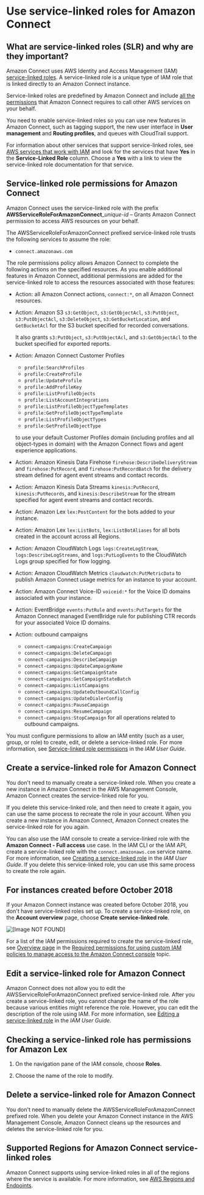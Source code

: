 # Use service\-linked roles for Amazon Connect<a name="connect-slr"></a>

## What are service\-linked roles \(SLR\) and why are they important?<a name="what-is-slr"></a>

Amazon Connect uses AWS Identity and Access Management \(IAM\) [service\-linked roles](https://docs.aws.amazon.com/IAM/latest/UserGuide/id_roles_terms-and-concepts.html#iam-term-service-linked-role)\. A service\-linked role is a unique type of IAM role that is linked directly to an Amazon Connect instance\. 

Service\-linked roles are predefined by Amazon Connect and include [all the permissions](#slr-permissions) that Amazon Connect requires to call other AWS services on your behalf\.

You need to enable service\-linked roles so you can use new features in Amazon Connect, such as tagging support, the new user interface in **User management** and **Routing profiles**, and queues with CloudTrail support\.

For information about other services that support service\-linked roles, see [AWS services that work with IAM](https://docs.aws.amazon.com/IAM/latest/UserGuide/reference_aws-services-that-work-with-iam.html) and look for the services that have **Yes** in the **Service\-Linked Role** column\. Choose a **Yes** with a link to view the service\-linked role documentation for that service\.

## Service\-linked role permissions for Amazon Connect<a name="slr-permissions"></a>

Amazon Connect uses the service\-linked role with the prefix **AWSServiceRoleForAmazonConnect**\_*unique\-id* – Grants Amazon Connect permission to access AWS resources on your behalf\.

The AWSServiceRoleForAmazonConnect prefixed service\-linked role trusts the following services to assume the role:
+ `connect.amazonaws.com`

The role permissions policy allows Amazon Connect to complete the following actions on the specified resources\. As you enable additional features in Amazon Connect, additional permissions are added for the service\-linked role to access the resources associated with those features:
+ Action: all Amazon Connect actions, `connect:*`, on all Amazon Connect resources\.
+ Action: Amazon S3 `s3:GetObject`, `s3:GetObjectAcl`, `s3:PutObject`, `s3:PutObjectAcl`, `s3:DeleteObject`, `s3:GetBucketLocation`, and `GetBucketAcl` for the S3 bucket specified for recorded conversations\.

  It also grants `s3:PutObject`, `s3:PutObjectAcl`, and `s3:GetObjectAcl` to the bucket specified for exported reports\.
+ Action: Amazon Connect Customer Profiles 
  + `profile:SearchProfiles`
  + `profile:CreateProfile`
  + `profile:UpdateProfile`
  + `profile:AddProfileKey`
  + `profile:ListProfileObjects`
  + `profile:ListAccountIntegrations` 
  + `profile:ListProfileObjectTypeTemplates`
  + `profile:GetProfileObjectTypeTemplate`
  + `profile:ListProfileObjectTypes`
  + `profile:GetProfileObjectType`

  to use your default Customer Profiles domain \(including profiles and all object\-types in domain\) with the Amazon Connect flows and agent experience applications\.
+ Action: Amazon Kinesis Data Firehose `firehose:DescribeDeliveryStream` and `firehose:PutRecord`, and `firehose:PutRecordBatch` for the delivery stream defined for agent event streams and contact records\.
+ Action: Amazon Kinesis Data Streams `kinesis:PutRecord`, `kinesis:PutRecords`, and `kinesis:DescribeStream` for the stream specified for agent event streams and contact records\.
+ Action: Amazon Lex `lex:PostContent` for the bots added to your instance\.
+ Action: Amazon Lex `lex:ListBots`, `lex:ListBotAliases` for all bots created in the account across all Regions\.
+ Action: Amazon CloudWatch Logs `logs:CreateLogStream`, `logs:DescribeLogStreams`, and `logs:PutLogEvents` to the CloudWatch Logs group specified for flow logging\.
+ Action: Amazon CloudWatch Metrics `cloudwatch:PutMetricData` to publish Amazon Connect usage metrics for an instance to your account\.
+ Action: Amazon Connect Voice\-ID `voiceid:*` for the Voice ID domains associated with your instance\.
+ Action: EventBridge `events:PutRule` and `events:PutTargets` for the Amazon Connect managed EventBridge rule for publishing CTR records for your associated Voice ID domains\.
+ Action: outbound campaigns
  + `connect-campaigns:CreateCampaign`
  + `connect-campaigns:DeleteCampaign`
  +  `connect-campaigns:DescribeCampaign`
  + `connect-campaigns:UpdateCampaignName`
  + `connect-campaigns:GetCampaignState`
  +  `connect-campaigns:GetCampaignStateBatch`
  + `connect-campaigns:ListCampaigns`
  + `connect-campaigns:UpdateOutboundCallConfig`
  +  `connect-campaigns:UpdateDialerConfig`
  +  `connect-campaigns:PauseCampaign`
  + `connect-campaigns:ResumeCampaign`
  + `connect-campaigns:StopCampaign` for all operations related to outbound campaigns\.

You must configure permissions to allow an IAM entity \(such as a user, group, or role\) to create, edit, or delete a service\-linked role\. For more information, see [Service\-linked role permissions](https://docs.aws.amazon.com/IAM/latest/UserGuide/using-service-linked-roles.html#service-linked-role-permissions) in the *IAM User Guide*\.

## Create a service\-linked role for Amazon Connect<a name="create-slr"></a>

You don't need to manually create a service\-linked role\. When you create a new instance in Amazon Connect in the AWS Management Console, Amazon Connect creates the service\-linked role for you\.

If you delete this service\-linked role, and then need to create it again, you can use the same process to recreate the role in your account\. When you create a new instance in Amazon Connect, Amazon Connect creates the service\-linked role for you again\. 

You can also use the IAM console to create a service\-linked role with the **Amazon Connect \- Full access** use case\. In the IAM CLI or the IAM API, create a service\-linked role with the `connect.amazonaws.com` service name\. For more information, see [Creating a service\-linked role](https://docs.aws.amazon.com/IAM/latest/UserGuide/using-service-linked-roles.html#create-service-linked-role) in the *IAM User Guide*\. If you delete this service\-linked role, you can use this same process to create the role again\.

## For instances created before October 2018<a name="migrate-slr"></a>

If your Amazon Connect instance was created before October 2018, you don't have service\-linked roles set up\. To create a service\-linked role, on the **Account overview** page, choose **Create service\-linked role**\.

![\[Image NOT FOUND\]](http://docs.aws.amazon.com/connect/latest/adminguide/images/slr-create-slr.png)

For a list of the IAM permissions required to create the service\-linked role, see [Overview page](security-iam-amazon-connect-permissions.md#overview-page) in the [Required permissions for using custom IAM policies to manage access to the Amazon Connect console](security-iam-amazon-connect-permissions.md) topic\.

## Edit a service\-linked role for Amazon Connect<a name="edit-slr"></a>

Amazon Connect does not allow you to edit the AWSServiceRoleForAmazonConnect prefixed service\-linked role\. After you create a service\-linked role, you cannot change the name of the role because various entities might reference the role\. However, you can edit the description of the role using IAM\. For more information, see [Editing a service\-linked role](https://docs.aws.amazon.com/IAM/latest/UserGuide/using-service-linked-roles.html#edit-service-linked-role) in the *IAM User Guide*\.

## Checking a service\-linked role has permissions for Amazon Lex<a name="check-slr"></a>

1. On the navigation pane of the IAM console, choose **Roles**\.

1. Choose the name of the role to modify\.

## Delete a service\-linked role for Amazon Connect<a name="delete-slr"></a>

You don't need to manually delete the AWSServiceRoleForAmazonConnect prefixed role\. When you delete your Amazon Connect instance in the AWS Management Console,  Amazon Connect cleans up the resources and deletes the service\-linked role for you\.

## Supported Regions for Amazon Connect service\-linked roles<a name="slr-regions"></a>

Amazon Connect supports using service\-linked roles in all of the regions where the service is available\. For more information, see [AWS Regions and Endpoints](https://docs.aws.amazon.com/general/latest/gr/rande.html#connect_region)\.